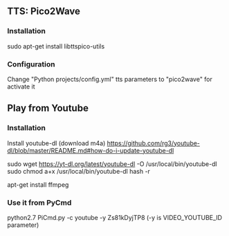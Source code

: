 ## TTS: Pico2Wave

### Installation

sudo apt-get install libttspico-utils

### Configuration

Change "Python projects/config.yml" tts parameters to "pico2wave" for activate it

## Play from Youtube

### Installation

Install youtube-dl (download m4a)
https://github.com/rg3/youtube-dl/blob/master/README.md#how-do-i-update-youtube-dl

sudo wget https://yt-dl.org/latest/youtube-dl -O /usr/local/bin/youtube-dl
sudo chmod a+x /usr/local/bin/youtube-dl
hash -r

apt-get install ffmpeg

### Use it from PyCmd

python2.7 PiCmd.py -c youtube -y Zs81kDyjTP8
(-y is VIDEO_YOUTUBE_ID parameter)